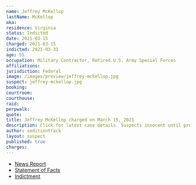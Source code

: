 ```yaml
---
name: Jeffrey McKellop
lastName: McKellop
aka:
residence: Virginia
status: Indicted
date: 2021-03-15
charged: 2021-03-15
indicted: 2021-03-31
age: 55
occupation: Military Contractor, Retired U.S. Army Special Forces
affiliations:
jurisdiction: Federal
image: /images/preview/jeffrey-mckellop.jpg
suspect: jeffrey-mckellop.jpg
booking:
courtroom:
courthouse:
raid:
perpwalk:
quote:
title: Jeffrey McKellop charged on March 15, 2021
description: Click for latest case details. Suspects innocent until proven guilty.
author: seditiontrack
layout: suspect
published: true
charges:
---
```


- [News Report](https://www.dailymail.co.uk/news/article-9378829/Former-Special-Forces-soldier-charged-assaulting-police-flag-pole-riot.html)
- [Statement of Facts](https://extremism.gwu.edu/sites/g/files/zaxdzs2191/f/Jeffrey%20McKellop%20Statement%20of%20Facts.pdf)
- [Indictment](https://www.justice.gov/usao-dc/case-multi-defendant/file/1383896/download)
